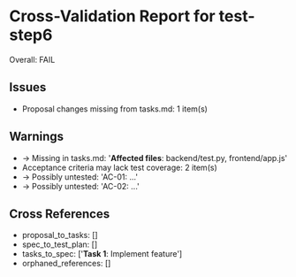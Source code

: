 # Cross-Validation Report for test-step6

Overall: FAIL


## Issues

- Proposal changes missing from tasks.md: 1 item(s)

## Warnings

-   → Missing in tasks.md: '**Affected files**: backend/test.py, frontend/app.js'
- Acceptance criteria may lack test coverage: 2 item(s)
-   → Possibly untested: 'AC-01: ...'
-   → Possibly untested: 'AC-02: ...'

## Cross References

- proposal_to_tasks: []
- spec_to_test_plan: []
- tasks_to_spec: ['**Task 1**: Implement feature']
- orphaned_references: []
